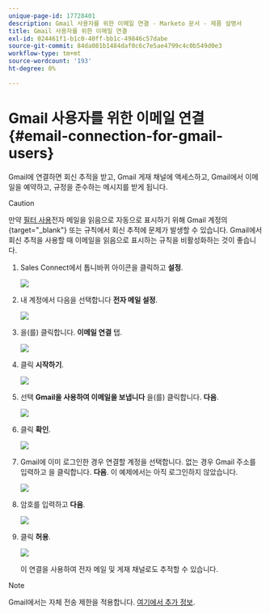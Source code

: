 ```yaml
---
unique-page-id: 17728401
description: Gmail 사용자를 위한 이메일 연결 - Marketo 문서 - 제품 설명서
title: Gmail 사용자를 위한 이메일 연결
exl-id: 024461f1-b1c0-40ff-bb1c-49846c57dabe
source-git-commit: 84da081b1484daf0c6c7e5ae4799c4c0b549d0e3
workflow-type: tm+mt
source-wordcount: '193'
ht-degree: 0%

---
```


# Gmail 사용자를 위한 이메일 연결 {#email-connection-for-gmail-users}

Gmail에 연결하면 회신 추적을 받고, Gmail 게재 채널에 액세스하고, Gmail에서 이메일을 예약하고, 규정을 준수하는 메시지를 받게 됩니다.

>[!CAUTION]
>
>만약 [필터 사용](https://support.google.com/mail/answer/6579?hl=en#zippy=%2Ccreate-a-filter%2Cedit-or-delete-filters)전자 메일을 읽음으로 자동으로 표시하기 위해 Gmail 계정의 {target=&quot;_blank&quot;} 또는 규칙에서 회신 추적에 문제가 발생할 수 있습니다. Gmail에서 회신 추적을 사용할 때 이메일을 읽음으로 표시하는 규칙을 비활성화하는 것이 좋습니다.

1. Sales Connect에서 톱니바퀴 아이콘을 클릭하고 **설정**.

   ![](assets/one.png)

1. 내 계정에서 다음을 선택합니다 **전자 메일 설정**.

   ![](assets/two.png)

1. 을(를) 클릭합니다. **이메일 연결** 탭.

   ![](assets/three.png)

1. 클릭 **시작하기**.

   ![](assets/four.png)

1. 선택 **Gmail을 사용하여 이메일을 보냅니다** 을(를) 클릭합니다. **다음**.

   ![](assets/five.png)

1. 클릭 **확인**.

   ![](assets/six.png)

1. Gmail에 이미 로그인한 경우 연결할 계정을 선택합니다. 없는 경우 Gmail 주소를 입력하고 을 클릭합니다. **다음**. 이 예제에서는 아직 로그인하지 않았습니다.

   ![](assets/seven.png)

1. 암호를 입력하고 **다음**.

   ![](assets/eight.png)

1. 클릭 **허용**.

   ![](assets/nine.png)

   이 연결을 사용하여 전자 메일 및 게재 채널로도 추적할 수 있습니다.

>[!NOTE]
>
>Gmail에서는 자체 전송 제한을 적용합니다. [여기에서 추가 정보](/help/marketo/product-docs/marketo-sales-connect/email/email-delivery/email-connection-throttling.md#email-provider-limits).
